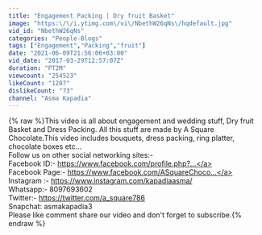 ```yaml
---
title: "Engagement Packing | Dry fruit Basket"
image: "https:\/\/i.ytimg.com\/vi\/NbethW26qNs\/hqdefault.jpg"
vid_id: "NbethW26qNs"
categories: "People-Blogs"
tags: ["Engagement","Packing","fruit"]
date: "2021-06-09T21:56:06+03:00"
vid_date: "2017-03-29T12:57:07Z"
duration: "PT2M"
viewcount: "254523"
likeCount: "1207"
dislikeCount: "73"
channel: "Asma Kapadia"
---
```

{% raw %}This video is all about engagement and wedding stuff, Dry fruit Basket and Dress Packing. All this stuff are made by A Square Chocolate.This video includes bouquets, dress packing, ring platter, chocolate boxes etc...<br />Follow us on other social networking sites:-<br />Facebook ID:- <a rel="nofollow" target="blank" href="https://www.facebook.com/profile.php?...">https://www.facebook.com/profile.php?...</a><br />Facebook Page:- <a rel="nofollow" target="blank" href="https://www.facebook.com/ASquareChoco...">https://www.facebook.com/ASquareChoco...</a><br />Instagram :- <a rel="nofollow" target="blank" href="https://www.instagram.com/kapadiaasma/">https://www.instagram.com/kapadiaasma/</a><br />Whatsapp:- 8097693602<br />Twitter:- <a rel="nofollow" target="blank" href="https://twitter.com/a_square786">https://twitter.com/a_square786</a><br />Snapchat: asmakapadia3<br />Please like comment share our video and don't forget to subscribe.{% endraw %}
